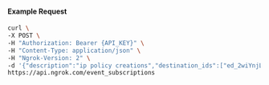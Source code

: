 <!-- Code generated for API Clients. DO NOT EDIT. -->

#### Example Request

```bash
curl \
-X POST \
-H "Authorization: Bearer {API_KEY}" \
-H "Content-Type: application/json" \
-H "Ngrok-Version: 2" \
-d '{"description":"ip policy creations","destination_ids":["ed_2wiYnjLjL3sAodNIhr4E8LxIqY8"],"metadata":"{\"environment\": \"staging\"}","sources":[{"type":"ip_policy_created.v0"}]}' \
https://api.ngrok.com/event_subscriptions
```

